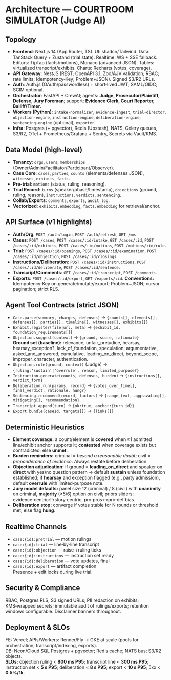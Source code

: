 # Architecture — COURTROOM SIMULATOR (Judge AI)

## Topology
- **Frontend**: Next.js 14 (App Router, TS). UI: shadcn/Tailwind. Data: TanStack Query + Zustand (trial state). Realtime: WS + SSE fallback. Editors: TipTap (facts/motions), Monaco (advanced JSON). Tables: virtualized transcript/exhibits. Charts: Recharts (votes, coverage).
- **API Gateway**: NestJS (REST; OpenAPI 3.1; Zod/AJV validation; RBAC; rate limits; Idempotency‑Key; Problem+JSON). Signed S3/R2 URLs.
- **Auth**: Auth.js (OAuth/passwordless) + short‑lived JWT; SAML/OIDC; SCIM optional.
- **Orchestrator**: FastAPI + CrewAI; agents: **Judge, Prosecutor/Plaintiff, Defense, Jury Foreman**; support: **Evidence Clerk, Court Reporter, Bailiff/Timer**.
- **Workers (Python)**: `intake-normalizer`, `evidence-ingest`, `trial-director`, `objection-engine`, `instruction-engine`, `deliberation-engine`, `sentencing-engine` (optional), `exporter`.
- **Infra**: Postgres (+ pgvector), Redis (Upstash), NATS, Celery queues, S3/R2, OTel + Prometheus/Grafana + Sentry, Secrets via Vault/KMS.

## Data Model (high‑level)
- **Tenancy**: `orgs`, `users`, `memberships` (Owner/Admin/Facilitator/Participant/Observer).
- **Case Core**: `cases`, `parties`, `counts` (elements/defenses JSON), `witnesses`, `exhibits`, `facts`.
- **Pre‑trial**: `motions` (status, ruling, reasoning).
- **Trial Record**: `turns` (speaker/phase/timestamp), `objections` (ground, ruling, reason), `instructions`, `verdicts`, `sentencing`.
- **Collab/Exports**: `comments`, `exports`, `audit_log`.
- **Vectorized**: `exhibits.embedding`, `facts.embedding` for retrieval/anchor.

## API Surface (v1 highlights)
- **Auth/Org**: `POST /auth/login`, `POST /auth/refresh`, `GET /me`.
- **Cases**: `POST /cases`, `POST /cases/:id/intake`, `GET /cases/:id`, `POST /cases/:id/exhibits`, `POST /cases/:id/motions`, `POST /motions/:id/rule`.
- **Trial**: `POST /cases/:id/openings`, `POST /cases/:id/examination`, `POST /cases/:id/objection`, `POST /cases/:id/closings`.
- **Instructions/Deliberation**: `POST /cases/:id/instructions`, `POST /cases/:id/deliberate`, `POST /cases/:id/sentence`.
- **Transcript/Comments**: `GET /cases/:id/transcript`, `POST /comments`.
- **Exports**: `POST /cases/:id/export`, `GET /exports/:id`.
**Conventions:** Idempotency‑Key on generate/mutate/export; Problem+JSON; cursor pagination; strict RLS.

## Agent Tool Contracts (strict JSON)
- `Case.parse(summary, charges, defenses)` → `{counts[], elements[], defenses[], parties[], timeline[], witnesses[], exhibits[]}`
- `Exhibit.register(file|url, meta)` → `{exhibit_id, foundation_requirements[]}`
- `Objection.suggest(context)` → `{ground, score, rationale}`  
  **Ground set (baseline):** relevance, unfair_prejudice, hearsay, hearsay_exception?, lack_of_foundation, speculation, argumentative, asked_and_answered, cumulative, leading_on_direct, beyond_scope, improper_character, authentication.
- `Objection.rule(ground, context)` (Judge) → `{ruling:'sustain'|'overrule', reason, limited_purpose?}`
- `Instruction.generate(counts, defenses, burden)` → `{instructions[], verdict_form}`
- `Deliberation.run(params, record)` → `{votes_over_time[], final_verdict, rationale, hung?}`
- `Sentencing.recommend(record, factors)` → `{range_text, aggravating[], mitigating[], recommendation}`
- `Transcript.append(turn)` → `{ok:true, anchor:{turn_id}}`
- `Export.bundle(caseId, targets[])` → `{links[]}`

## Deterministic Heuristics
- **Element coverage:** a count/element is **covered** when ≥1 admitted line/exhibit anchor supports it; **contested** when coverage exists but contradicted; else **unmet**.
- **Burden reminders:** criminal = *beyond a reasonable doubt*; civil = *preponderance of evidence*. Always restate before deliberation.
- **Objection adjudication:** if ground = **leading_on_direct** and speaker on **direct** with yes/no question pattern → default **sustain** unless foundation established; if **hearsay** and exception flagged (e.g., party admission), default **overrule** with limited‑purpose note.
- **Jury model defaults:** panel size 12 (criminal) / 8 (civil) with **unanimity** on criminal, **majority** (≥5/6) option on civil; priors sliders: evidence‑centric↔story‑centric, pro‑pros↔pro‑def bias.
- **Deliberation stop:** converge if votes stable for N rounds or threshold met; else flag **hung**.

## Realtime Channels
- `case:{id}:pretrial` — motion rulings  
- `case:{id}:trial` — line‑by‑line transcript  
- `case:{id}:objection` — raise→ruling ticks  
- `case:{id}:instructions` — instruction set ready  
- `case:{id}:deliberation` — vote updates, final  
- `case:{id}:export` — artifact completion  
Presence + edit locks during live trial.

## Security & Compliance
RBAC; Postgres RLS; S3 signed URLs; PII redaction on exhibits; KMS‑wrapped secrets; immutable audit of rulings/exports; retention windows configurable. Disclaimer banners throughout.

## Deployment & SLOs
FE: Vercel; APIs/Workers: Render/Fly → GKE at scale (pools for orchestration, transcript/indexing, exports).  
DB: Neon/Cloud SQL Postgres + pgvector; Redis cache; NATS bus; S3/R2 objects.  
**SLOs:** objection ruling < **800 ms P95**; transcript line < **300 ms P95**; instruction set < **5 s P95**; deliberation < **8 s P95**; export < **10 s P95**; 5xx < **0.5%/1k**.
